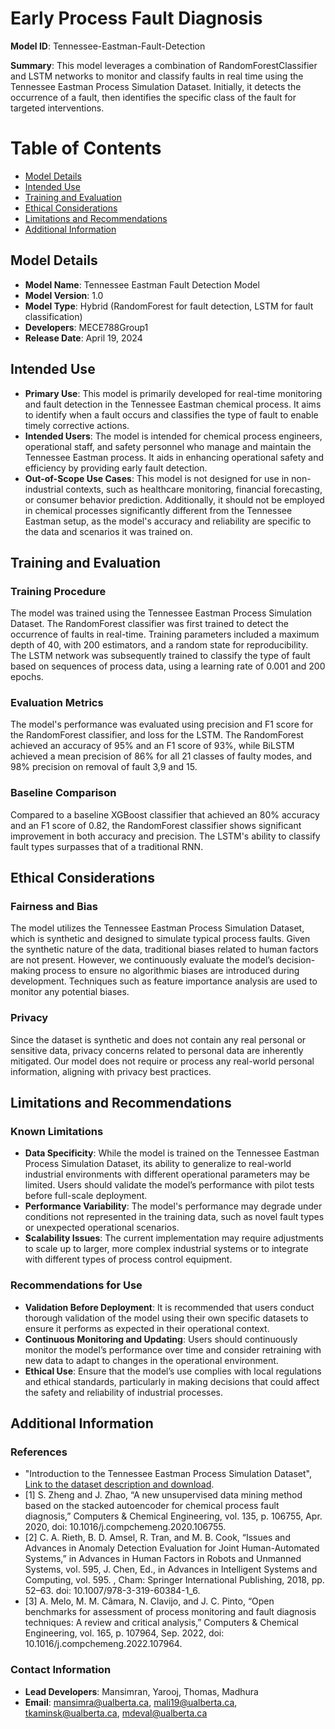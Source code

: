 

# Early Process Fault Diagnosis

**Model ID**: Tennessee-Eastman-Fault-Detection

**Summary**: This model leverages a combination of RandomForestClassifier and LSTM networks to monitor and classify faults in real time using the Tennessee Eastman Process Simulation Dataset. Initially, it detects the occurrence of a fault, then identifies the specific class of the fault for targeted interventions.

# Table of Contents

- [Model Details](#model-details)
- [Intended Use](#intended-use)
- [Training and Evaluation](#training)
- [Ethical Considerations](#ethical-considerations)
- [Limitations and Recommendations](#limitations-and-recommendations)
- [Additional Information](#maintenance)


## Model Details

- **Model Name**: Tennessee Eastman Fault Detection Model
- **Model Version**: 1.0
- **Model Type**: Hybrid (RandomForest for fault detection, LSTM for fault classification)
- **Developers**: MECE788Group1
- **Release Date**: April 19, 2024

## Intended Use

- **Primary Use**: This model is primarily developed for real-time monitoring and fault detection in the Tennessee Eastman chemical process. It aims to identify when a fault occurs and classifies the type of fault to enable timely corrective actions.
- **Intended Users**: The model is intended for chemical process engineers, operational staff, and safety personnel who manage and maintain the Tennessee Eastman process. It aids in enhancing operational safety and efficiency by providing early fault detection.
- **Out-of-Scope Use Cases**: This model is not designed for use in non-industrial contexts, such as healthcare monitoring, financial forecasting, or consumer behavior prediction. Additionally, it should not be employed in chemical processes significantly different from the Tennessee Eastman setup, as the model's accuracy and reliability are specific to the data and scenarios it was trained on.


## Training and Evaluation

### Training Procedure
The model was trained using the Tennessee Eastman Process Simulation Dataset. The RandomForest classifier was first trained to detect the occurrence of faults in real-time. Training parameters included a maximum depth of 40, with 200 estimators, and a random state for reproducibility. The LSTM network was subsequently trained to classify the type of fault based on sequences of process data, using a learning rate of 0.001 and 200 epochs.

### Evaluation Metrics
The model's performance was evaluated using precision and F1 score for the RandomForest classifier, and loss for the LSTM. The RandomForest achieved an accuracy of 95% and an F1 score of 93%, while BiLSTM achieved a mean precision of 86% for all 21 classes of faulty modes, and 98% precision on removal of fault 3,9 and 15.

### Baseline Comparison
Compared to a baseline XGBoost classifier that achieved an 80% accuracy and an F1 score of 0.82, the RandomForest classifier shows significant improvement in both accuracy and precision. The LSTM's ability to classify fault types surpasses that of a traditional RNN.

## Ethical Considerations

### Fairness and Bias
The model utilizes the Tennessee Eastman Process Simulation Dataset, which is synthetic and designed to simulate typical process faults. Given the synthetic nature of the data, traditional biases related to human factors are not present. However, we continuously evaluate the model’s decision-making process to ensure no algorithmic biases are introduced during development. Techniques such as feature importance analysis are used to monitor any potential biases.

### Privacy
Since the dataset is synthetic and does not contain any real personal or sensitive data, privacy concerns related to personal data are inherently mitigated. Our model does not require or process any real-world personal information, aligning with privacy best practices.

## Limitations and Recommendations

### Known Limitations
- **Data Specificity**: While the model is trained on the Tennessee Eastman Process Simulation Dataset, its ability to generalize to real-world industrial environments with different operational parameters may be limited. Users should validate the model’s performance with pilot tests before full-scale deployment.
- **Performance Variability**: The model's performance may degrade under conditions not represented in the training data, such as novel fault types or unexpected operational scenarios.
- **Scalability Issues**: The current implementation may require adjustments to scale up to larger, more complex industrial systems or to integrate with different types of process control equipment.

### Recommendations for Use
- **Validation Before Deployment**: It is recommended that users conduct thorough validation of the model using their own specific datasets to ensure it performs as expected in their operational context.
- **Continuous Monitoring and Updating**: Users should continuously monitor the model’s performance over time and consider retraining with new data to adapt to changes in the operational environment.
- **Ethical Use**: Ensure that the model’s use complies with local regulations and ethical standards, particularly in making decisions that could affect the safety and reliability of industrial processes.


## Additional Information

### References
- "Introduction to the Tennessee Eastman Process Simulation Dataset", [Link to the dataset description and download](URL_to_dataset).
- [1] S. Zheng and J. Zhao, “A new unsupervised data mining method based on the stacked autoencoder for chemical process fault diagnosis,” Computers & Chemical Engineering, vol. 135, p. 106755, Apr. 2020, doi: 10.1016/j.compchemeng.2020.106755.
- [2] C. A. Rieth, B. D. Amsel, R. Tran, and M. B. Cook, “Issues and Advances in Anomaly Detection Evaluation for Joint Human-Automated Systems,” in Advances in Human Factors in Robots and Unmanned Systems, vol. 595, J. Chen, Ed., in Advances in Intelligent Systems and Computing, vol. 595. , Cham: Springer International Publishing, 2018, pp. 52–63. doi: 10.1007/978-3-319-60384-1_6.
- [3] A. Melo, M. M. Câmara, N. Clavijo, and J. C. Pinto, “Open benchmarks for assessment of process monitoring and fault diagnosis techniques: A review and critical analysis,” Computers & Chemical Engineering, vol. 165, p. 107964, Sep. 2022, doi: 10.1016/j.compchemeng.2022.107964.


### Contact Information
- **Lead Developers**: Mansimran, Yarooj, Thomas, Madhura 
- **Email**: [mansimra@ualberta.ca](mailto:mansimra@ualberta.ca), [mali19@ualberta.ca](mailto:mali19@ualberta.ca), [tkaminsk@ualberta.ca](tkaminsk@ualberta.ca), [mdeval@ualberta.ca](mailto:mdeval@ualberta.ca)

